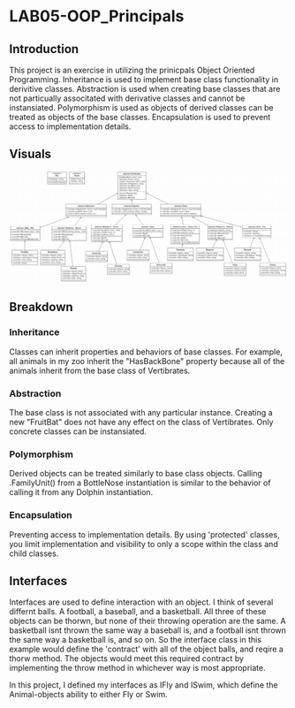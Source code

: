 # LAB05-OOP_Principals

## Introduction

This project is an exercise in utilizing the prinicpals Object Oriented Programming.
Inheritance is used to implement base class functionality in derivitive classes.
Abstraction is used when creating base classes that are not particually associtated with derivative classes and cannot be instansiated.
Polymorphism is used as objects of derived classes can be treated as objects of the base classes.
Encapsulation is used to prevent access to implementation details.

## Visuals

![diagram](./I_Built_A_Zoo/Assets/zoo_image.PNG)

## Breakdown

### Inheritance

Classes can inherit properties and behaviors of base classes.
For example, all animals in my zoo inherit the "HasBackBone" property because all of the animals inherit from the base class of Vertibrates.

### Abstraction

The base class is not associated with any particular instance.
Creating a new "FruitBat" does not have any effect on the class of Vertibrates.
Only concrete classes can be instansiated.

### Polymorphism

Derived objects can be treated similarly to base class objects.
Calling .FamilyUnit() from a BottleNose instantiation is similar to the behavior of calling it from any Dolphin instantiation.

### Encapsulation

Preventing access to implementation details.
By using 'protected' classes, you limit implementation and visibility to only a scope within the class and child classes.


## Interfaces

Interfaces are used to define interaction with an object.
I think of several differnt balls. A football, a baseball, and a basketball.
All three of these objects can be thorwn, but none of their throwing operation are the same.
A basketball isnt thrown the same way a baseball is, and a football isnt thrown the same way a basketball is, and so on.
So the interface class in this example would define the 'contract' with all of the object balls, and reqire a thorw method.
The objects would meet this required contract by implementing the throw method in whichever way is most appropriate.

In this project, I defined my interfaces as IFly and ISwim, which define the Animal-objects ability to either Fly or Swim.